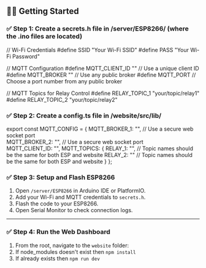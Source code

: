 ## 🧑‍💻 Getting Started

### ✅ Step 1: Create a secrets.h file in /server/ESP8266/ (where the .ino files are located)
// Wi-Fi Credentials
#define SSID "Your Wi-Fi SSID"
#define PASS "Your Wi-Fi Password"

// MQTT Configuration
#define MQTT_CLIENT_ID ""  // Use a unique client ID
#define MQTT_BROKER ""     // Use any public broker 
#define MQTT_PORT          // Choose a port number from any public broker

// MQTT Topics for Relay Control
#define RELAY_TOPIC_1 "your/topic/relay1"
#define RELAY_TOPIC_2 "your/topic/relay2"

### ✅ Step 2: Create a config.ts file in /website/src/lib/
export const MQTT_CONFIG = {
  MQTT_BROKER_1: "",  // Use a secure web socket port  
  MQTT_BROKER_2: "",  // Use a secure web socket port  
  MQTT_CLIENT_ID: "",
  MQTT_TOPICS: {
    RELAY_1: "",  // Topic names should be the same for both ESP and website 
    RELAY_2: ""   // Topic names should be the same for both ESP and website
  }
};


### ✅ Step 3: Setup and Flash ESP8266

1. Open `/server/ESP8266` in Arduino IDE or PlatformIO.
2. Add your Wi-Fi and MQTT credentials to `secrets.h`.
3. Flash the code to your ESP8266.
4. Open Serial Monitor to check connection logs.

---

### ✅ Step 4: Run the Web Dashboard

1. From the root, navigate to the `website` folder: 
2. If node_modules doesn't exist then `npm install`
3. If already exists then `npm run dev`
